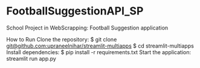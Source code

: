 # FootballSuggestionAPI_SP
School Project in WebScrapping: Football Suggestion application

How to Run
Clone the repository:
$ git clone [git@github.com:upraneelnihar/streamlit-multiapps](https://github.com/lagrechef/projet_scrap.git)
$ cd streamlit-multiapps
Install dependencies:
$ pip install -r requirements.txt
Start the application:
streamlit run app.py
